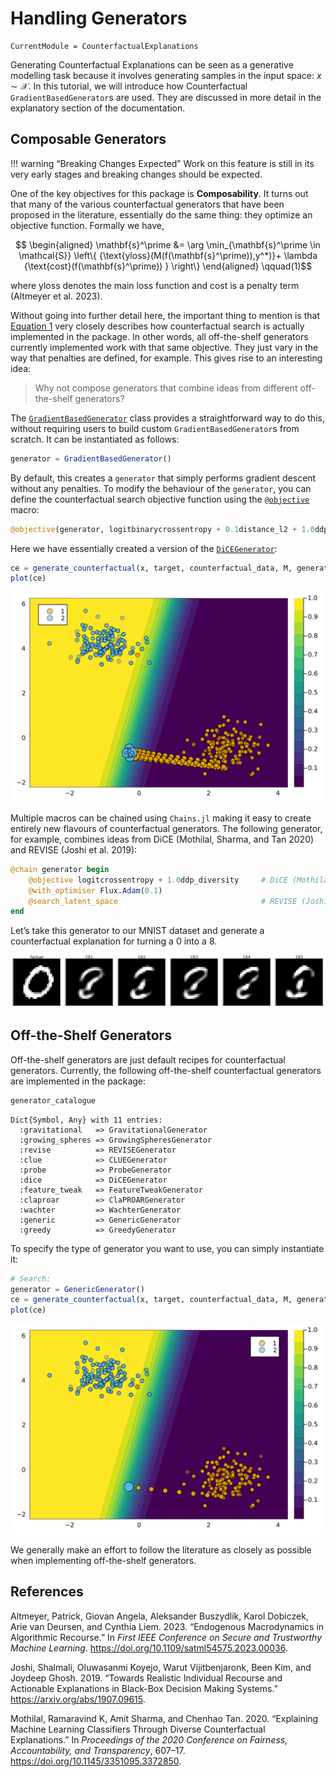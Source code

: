 

# Handling Generators

``` @meta
CurrentModule = CounterfactualExplanations 
```

Generating Counterfactual Explanations can be seen as a generative modelling task because it involves generating samples in the input space: $x \sim \mathcal{X}$. In this tutorial, we will introduce how Counterfactual `GradientBasedGenerator`s are used. They are discussed in more detail in the explanatory section of the documentation.

## Composable Generators

!!! warning “Breaking Changes Expected”
Work on this feature is still in its very early stages and breaking changes should be expected.

One of the key objectives for this package is **Composability**. It turns out that many of the various counterfactual generators that have been proposed in the literature, essentially do the same thing: they optimize an objective function. Formally we have,

$$
\begin{aligned}
\mathbf{s}^\prime &= \arg \min_{\mathbf{s}^\prime \in \mathcal{S}} \left\{  {\text{yloss}(M(f(\mathbf{s}^\prime)),y^*)}+ \lambda {\text{cost}(f(\mathbf{s}^\prime)) }  \right\} 
\end{aligned} 
 \qquad(1)$$

where $\text{yloss}$ denotes the main loss function and $\text{cost}$ is a penalty term (Altmeyer et al. 2023).

Without going into further detail here, the important thing to mention is that [Equation 1](#eq-general) very closely describes how counterfactual search is actually implemented in the package. In other words, all off-the-shelf generators currently implemented work with that same objective. They just vary in the way that penalties are defined, for example. This gives rise to an interesting idea:

> Why not compose generators that combine ideas from different off-the-shelf generators?

The [`GradientBasedGenerator`](@ref) class provides a straightforward way to do this, without requiring users to build custom `GradientBasedGenerator`s from scratch. It can be instantiated as follows:

``` julia
generator = GradientBasedGenerator()
```

By default, this creates a `generator` that simply performs gradient descent without any penalties. To modify the behaviour of the `generator`, you can define the counterfactual search objective function using the [`@objective`](@ref) macro:

``` julia
@objective(generator, logitbinarycrossentropy + 0.1distance_l2 + 1.0ddp_diversity)
```

Here we have essentially created a version of the [`DiCEGenerator`](@ref):

``` julia
ce = generate_counterfactual(x, target, counterfactual_data, M, generator; num_counterfactuals=5)
plot(ce)
```

![](generators_files/figure-commonmark/cell-5-output-1.svg)

Multiple macros can be chained using `Chains.jl` making it easy to create entirely new flavours of counterfactual generators. The following generator, for example, combines ideas from DiCE (Mothilal, Sharma, and Tan 2020) and REVISE (Joshi et al. 2019):

``` julia
@chain generator begin
    @objective logitcrossentropy + 1.0ddp_diversity     # DiCE (Mothilal et al. 2020)
    @with_optimiser Flux.Adam(0.1)                      
    @search_latent_space                                # REVISE (Joshi et al. 2019)
end
```

Let’s take this generator to our MNIST dataset and generate a counterfactual explanation for turning a 0 into a 8.

![](generators_files/figure-commonmark/cell-10-output-1.svg)

## Off-the-Shelf Generators

Off-the-shelf generators are just default recipes for counterfactual generators. Currently, the following off-the-shelf counterfactual generators are implemented in the package:

``` julia
generator_catalogue
```

    Dict{Symbol, Any} with 11 entries:
      :gravitational   => GravitationalGenerator
      :growing_spheres => GrowingSpheresGenerator
      :revise          => REVISEGenerator
      :clue            => CLUEGenerator
      :probe           => ProbeGenerator
      :dice            => DiCEGenerator
      :feature_tweak   => FeatureTweakGenerator
      :claproar        => ClaPROARGenerator
      :wachter         => WachterGenerator
      :generic         => GenericGenerator
      :greedy          => GreedyGenerator

To specify the type of generator you want to use, you can simply instantiate it:

``` julia
# Search:
generator = GenericGenerator()
ce = generate_counterfactual(x, target, counterfactual_data, M, generator)
plot(ce)
```

![](generators_files/figure-commonmark/cell-13-output-1.svg)

We generally make an effort to follow the literature as closely as possible when implementing off-the-shelf generators.

## References

Altmeyer, Patrick, Giovan Angela, Aleksander Buszydlik, Karol Dobiczek, Arie van Deursen, and Cynthia Liem. 2023. “Endogenous Macrodynamics in Algorithmic Recourse.” In *First IEEE Conference on Secure and Trustworthy Machine Learning*. <https://doi.org/10.1109/satml54575.2023.00036>.

Joshi, Shalmali, Oluwasanmi Koyejo, Warut Vijitbenjaronk, Been Kim, and Joydeep Ghosh. 2019. “Towards Realistic Individual Recourse and Actionable Explanations in Black-Box Decision Making Systems.” <https://arxiv.org/abs/1907.09615>.

Mothilal, Ramaravind K, Amit Sharma, and Chenhao Tan. 2020. “Explaining Machine Learning Classifiers Through Diverse Counterfactual Explanations.” In *Proceedings of the 2020 Conference on Fairness, Accountability, and Transparency*, 607–17. <https://doi.org/10.1145/3351095.3372850>.
